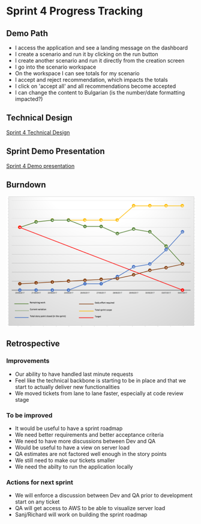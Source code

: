 # Sprint 4 Progress Tracking
## Demo Path

* I access the application and see a landing message on the dashboard
* I create a scenario and run it by clicking on the run button
* I create another scenario and run it directly from the creation screen
* I go into the scenario workspace
* On the workspace I can see totals for my scenario
* I accept and reject recommendation, which impacts the totals
* I click on 'accept all' and all recommendations become accepted
* I can change the content to Bulgarian (is the number/date formatting impacted?)

## Technical Design

[Sprint 4 Technical Design](../tech/01.design/008.sprint_4.MD)

## Sprint Demo Presentation

[Sprint 4 Demo presentation](./resources/Sprint_4_demo.pptx)

## Burndown

![alt text](./resources/burndown.png)

## Retrospective

### Improvements

* Our ability to have handled last minute requests
* Feel like the technical backbone is starting to be in place and that we start to actually deliver new functionalities
* We moved tickets from lane to lane faster, especially at code review stage

### To be improved

* It would be useful to have a sprint roadmap
* We need better requirements and better acceptance criteria
* We need to have more discussions between Dev and QA
* Would be useful to have a view on server load
* QA estimates are not factored well enough in the story points
* We still need to make our tickets smaller
* We need the abilty to run the application locally

### Actions for next sprint

* We will enforce a discussion between Dev and QA prior to development start on any ticket
* QA will get access to AWS to be able to visualize server load
* Sanj/Richard will work on building the sprint roadmap